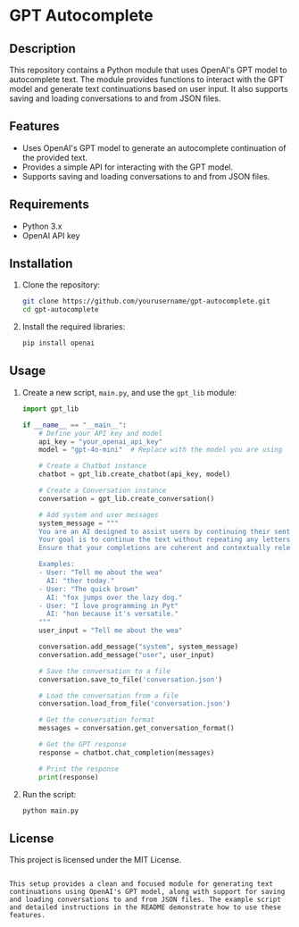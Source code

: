# GPT Autocomplete

## Description

This repository contains a Python module that uses OpenAI's GPT model to autocomplete text. The module provides functions to interact with the GPT model and generate text continuations based on user input. It also supports saving and loading conversations to and from JSON files.

## Features

- Uses OpenAI's GPT model to generate an autocomplete continuation of the provided text.
- Provides a simple API for interacting with the GPT model.
- Supports saving and loading conversations to and from JSON files.

## Requirements

- Python 3.x
- OpenAI API key

## Installation

1. Clone the repository:
   ```sh
   git clone https://github.com/yourusername/gpt-autocomplete.git
   cd gpt-autocomplete
   ```

2. Install the required libraries:
   ```sh
   pip install openai
   ```

## Usage

1. Create a new script, `main.py`, and use the `gpt_lib` module:

   ```python
   import gpt_lib

   if __name__ == "__main__":
       # Define your API key and model
       api_key = "your_openai_api_key"
       model = "gpt-4o-mini"  # Replace with the model you are using

       # Create a Chatbot instance
       chatbot = gpt_lib.create_chatbot(api_key, model)

       # Create a Conversation instance
       conversation = gpt_lib.create_conversation()

       # Add system and user messages
       system_message = """
       You are an AI designed to assist users by continuing their sentences based on the context provided. 
       Your goal is to continue the text without repeating any letters or words already present in the input. 
       Ensure that your completions are coherent and contextually relevant.

       Examples:
       - User: "Tell me about the wea"
         AI: "ther today."
       - User: "The quick brown"
         AI: "fox jumps over the lazy dog."
       - User: "I love programming in Pyt"
         AI: "hon because it's versatile."
       """
       user_input = "Tell me about the wea"

       conversation.add_message("system", system_message)
       conversation.add_message("user", user_input)

       # Save the conversation to a file
       conversation.save_to_file('conversation.json')

       # Load the conversation from a file
       conversation.load_from_file('conversation.json')

       # Get the conversation format
       messages = conversation.get_conversation_format()

       # Get the GPT response
       response = chatbot.chat_completion(messages)

       # Print the response
       print(response)
   ```

2. Run the script:
   ```sh
   python main.py
   ```

## License

This project is licensed under the MIT License.
````

This setup provides a clean and focused module for generating text continuations using OpenAI's GPT model, along with support for saving and loading conversations to and from JSON files. The example script and detailed instructions in the README demonstrate how to use these features.
`````
